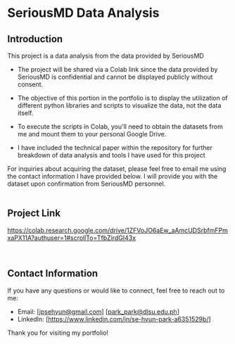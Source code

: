 # SeriousMD Data Analysis

## Introduction
This project is a data analysis from the data provided by SeriousMD


* The project will be shared via a Colab link since the data provided by SeriousMD is confidential and cannot be displayed publicly without consent.


* The objective of this portion in the portfolio is to display the utilization of different python libraries and scripts to visualize the data, not the data itself.


* To execute the scripts in Colab, you'll need to obtain the datasets from me and mount them to your personal Google Drive.


* I have included the technical paper within the repository for further breakdown of data analysis and tools I have used for this project


For inquiries about acquiring the dataset, please feel free to email me using the contact information I have provided below. I will provide you with the dataset upon confirmation from SeriousMD personnel.
<br><br>


## Project Link

https://colab.research.google.com/drive/1ZFVoJO6aEw_aAmcUDSrbfmFPmxaPX11A?authuser=1#scrollTo=TfbZirdGI43x

<br>

## Contact Information
If you have any questions or would like to connect, feel free to reach out to me:

- Email: [jpsehyun@gmail.com] [park_park@dlsu.edu.ph]
- LinkedIn: [https://www.linkedin.com/in/se-hyun-park-a6351529b/]

Thank you for visiting my portfolio!
